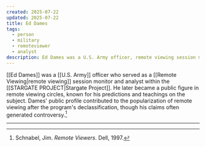 ```yaml
---
created: 2025-07-22
updated: 2025-07-22
title: Ed Dames
tags:
  - person
  - military
  - remoteviewer
  - analyst
description: Ed Dames was a U.S. Army officer, remote viewing session monitor and analyst within the Stargate Project, who later became a public figure in remote viewing circles.
---
```


[[Ed Dames]] was a [[U.S. Army]] officer who served as a [[Remote Viewing|remote viewing]] session monitor and analyst within the [[STARGATE PROJECT|Stargate Project]]. He later became a public figure in remote viewing circles, known for his predictions and teachings on the subject. Dames' public profile contributed to the popularization of remote viewing after the program's declassification, though his claims often generated controversy.[^1]

---

[^1]: Schnabel, Jim. *Remote Viewers*. Dell, 1997.